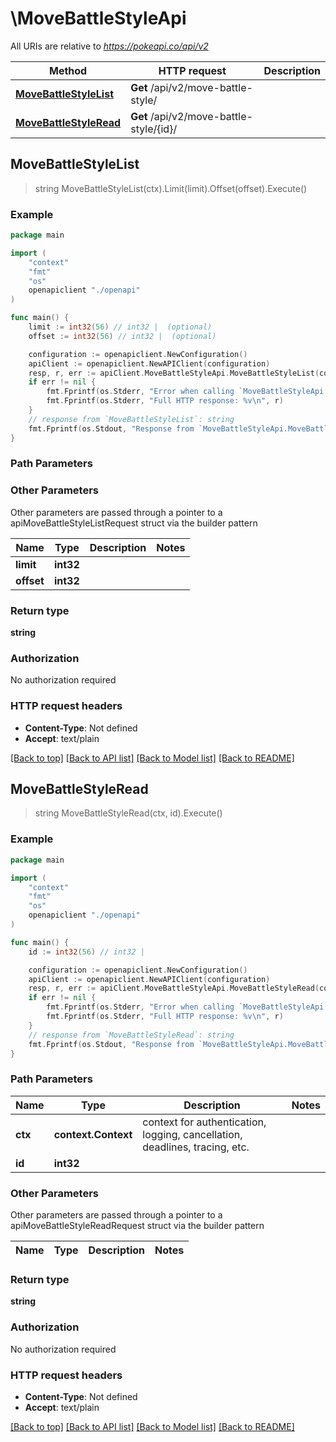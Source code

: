 # \MoveBattleStyleApi

All URIs are relative to *https://pokeapi.co/api/v2*

Method | HTTP request | Description
------------- | ------------- | -------------
[**MoveBattleStyleList**](MoveBattleStyleApi.md#MoveBattleStyleList) | **Get** /api/v2/move-battle-style/ | 
[**MoveBattleStyleRead**](MoveBattleStyleApi.md#MoveBattleStyleRead) | **Get** /api/v2/move-battle-style/{id}/ | 



## MoveBattleStyleList

> string MoveBattleStyleList(ctx).Limit(limit).Offset(offset).Execute()



### Example

```go
package main

import (
    "context"
    "fmt"
    "os"
    openapiclient "./openapi"
)

func main() {
    limit := int32(56) // int32 |  (optional)
    offset := int32(56) // int32 |  (optional)

    configuration := openapiclient.NewConfiguration()
    apiClient := openapiclient.NewAPIClient(configuration)
    resp, r, err := apiClient.MoveBattleStyleApi.MoveBattleStyleList(context.Background()).Limit(limit).Offset(offset).Execute()
    if err != nil {
        fmt.Fprintf(os.Stderr, "Error when calling `MoveBattleStyleApi.MoveBattleStyleList``: %v\n", err)
        fmt.Fprintf(os.Stderr, "Full HTTP response: %v\n", r)
    }
    // response from `MoveBattleStyleList`: string
    fmt.Fprintf(os.Stdout, "Response from `MoveBattleStyleApi.MoveBattleStyleList`: %v\n", resp)
}
```

### Path Parameters



### Other Parameters

Other parameters are passed through a pointer to a apiMoveBattleStyleListRequest struct via the builder pattern


Name | Type | Description  | Notes
------------- | ------------- | ------------- | -------------
 **limit** | **int32** |  | 
 **offset** | **int32** |  | 

### Return type

**string**

### Authorization

No authorization required

### HTTP request headers

- **Content-Type**: Not defined
- **Accept**: text/plain

[[Back to top]](#) [[Back to API list]](../README.md#documentation-for-api-endpoints)
[[Back to Model list]](../README.md#documentation-for-models)
[[Back to README]](../README.md)


## MoveBattleStyleRead

> string MoveBattleStyleRead(ctx, id).Execute()



### Example

```go
package main

import (
    "context"
    "fmt"
    "os"
    openapiclient "./openapi"
)

func main() {
    id := int32(56) // int32 | 

    configuration := openapiclient.NewConfiguration()
    apiClient := openapiclient.NewAPIClient(configuration)
    resp, r, err := apiClient.MoveBattleStyleApi.MoveBattleStyleRead(context.Background(), id).Execute()
    if err != nil {
        fmt.Fprintf(os.Stderr, "Error when calling `MoveBattleStyleApi.MoveBattleStyleRead``: %v\n", err)
        fmt.Fprintf(os.Stderr, "Full HTTP response: %v\n", r)
    }
    // response from `MoveBattleStyleRead`: string
    fmt.Fprintf(os.Stdout, "Response from `MoveBattleStyleApi.MoveBattleStyleRead`: %v\n", resp)
}
```

### Path Parameters


Name | Type | Description  | Notes
------------- | ------------- | ------------- | -------------
**ctx** | **context.Context** | context for authentication, logging, cancellation, deadlines, tracing, etc.
**id** | **int32** |  | 

### Other Parameters

Other parameters are passed through a pointer to a apiMoveBattleStyleReadRequest struct via the builder pattern


Name | Type | Description  | Notes
------------- | ------------- | ------------- | -------------


### Return type

**string**

### Authorization

No authorization required

### HTTP request headers

- **Content-Type**: Not defined
- **Accept**: text/plain

[[Back to top]](#) [[Back to API list]](../README.md#documentation-for-api-endpoints)
[[Back to Model list]](../README.md#documentation-for-models)
[[Back to README]](../README.md)

